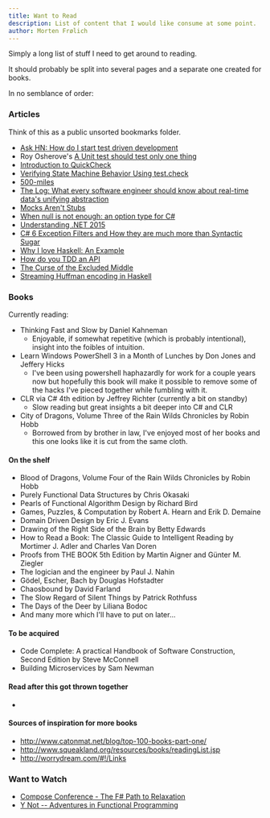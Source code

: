```yaml
---
title: Want to Read
description: List of content that I would like consume at some point.
author: Morten Frølich
---
```


Simply a long list of stuff I need to get around to reading.

It should probably be split into several pages and a separate one created for books.

In no semblance of order:
 
### Articles ###
Think of this as a public unsorted bookmarks folder.

* [Ask HN: How do I start test driven development](https://news.ycombinator.com/item?id=9085695)
* Roy Osherove's [A Unit test should test only one thing](http://osherove.com/blog/2005/4/3/a-unit-test-should-test-only-one-thing.html)
* [Introduction to QuickCheck](https://wiki.haskell.org/Introduction_to_QuickCheck1)
* [Verifying State Machine Behavior Using test.check](http://blog.guillermowinkler.com/blog/2015/04/12/verifying-state-machine-behavior-using-test-dot-check/)
* [500-miles](http://web.mit.edu/jemorris/humor/500-miles)
* [The Log: What every software engineer should know about real-time data's unifying abstraction](https://engineering.linkedin.com/distributed-systems/log-what-every-software-engineer-should-know-about-real-time-datas-unifying)
* [Mocks Aren't Stubs](http://martinfowler.com/articles/mocksArentStubs.html)
* [When null is not enough: an option type for C#](http://twistedoakstudios.com/blog/Post1130_when-null-is-not-enough-an-option-type-for-c)
* [Understanding .NET 2015](http://blogs.msdn.com/b/bethmassi/archive/2015/02/25/understanding-net-2015.aspx)
* [C# 6 Exception Filters and How they are much more than Syntactic Sugar](http://www.volatileread.com/Wiki?id=1087)
* [Why I love Haskell: An Example](http://thenewsh.blogspot.dk/2015/04/why-i-love-haskell-example.html)
* [How do you TDD an API](http://blog.balancedpayments.com/tdd-your-api/)
* [The Curse of the Excluded Middle](https://queue.acm.org/detail.cfm?id=2611829)
* [Streaming Huffman encoding in Haskell](http://blog.jle.im/entry/streaming-huffman-compression-in-haskell-part-1-trees)

### Books ###

Currently reading:

- Thinking Fast and Slow by Daniel Kahneman
    - Enjoyable, if somewhat repetitive (which is probably intentional), insight into the foibles of intuition.
- Learn Windows PowerShell 3 in a Month of Lunches by Don Jones and Jeffery Hicks
    - I've been using powershell haphazardly for work for a couple years now but hopefully this book will make it possible to remove some of the hacks I've pieced together while fumbling with it.
- CLR via C# 4th edition by Jeffrey Richter (currently a bit on standby)
    - Slow reading but great insights a bit deeper into C# and CLR
- City of Dragons, Volume Three of the Rain Wilds Chronicles by Robin Hobb
    - Borrowed from by brother in law, I've enjoyed most of her books and this one looks like it is cut from the same cloth.

#### On the shelf ####

- Blood of Dragons, Volume Four of the Rain Wilds Chronicles by Robin Hobb
- Purely Functional Data Structures by Chris Okasaki
- Pearls of Functional Algorithm Design by Richard Bird
- Games, Puzzles, & Computation by Robert A. Hearn and Erik D. Demaine
- Domain Driven Design by Eric J. Evans
- Drawing of the Right Side of the Brain by Betty Edwards
- How to Read a Book: The Classic Guide to Intelligent Reading by Mortimer J. Adler and Charles Van Doren
- Proofs from THE BOOK 5th Edition by Martin Aigner and Günter M. Ziegler
- The logician and the engineer by Paul J. Nahin
- Gödel, Escher, Bach by Douglas Hofstadter
- Chaosbound by David Farland
- The Slow Regard of Silent Things by Patrick Rothfuss
- The Days of the Deer by Liliana Bodoc
- And many more which I'll have to put on later...

#### To be acquired ####

- Code Complete: A practical Handbook of Software Construction, Second Edition by Steve McConnell
- Building Microservices by Sam Newman

#### Read after this got thrown together ####

-

#### Sources of inspiration for more books ####
* <http://www.catonmat.net/blog/top-100-books-part-one/>
* <http://www.squeakland.org/resources/books/readingList.jsp>
* <http://worrydream.com/#!/Links>


### Want to Watch ###
* [Compose Conference - The F# Path to Relaxation](https://www.youtube.com/watch?v=W-D6W7EA8gw)
* [Y Not -- Adventures in Functional Programming](https://www.youtube.com/watch?v=FITJMJjASUs)
